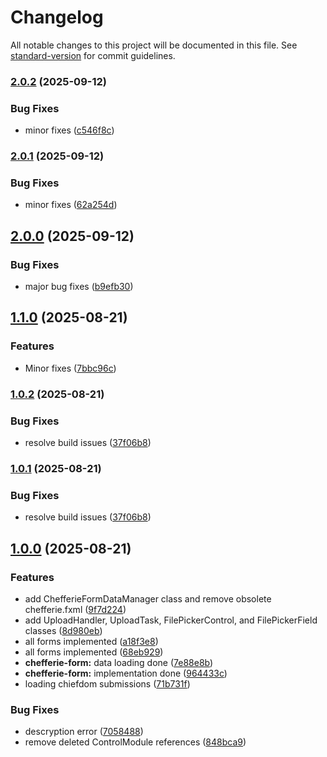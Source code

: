 # Changelog

All notable changes to this project will be documented in this file. See [standard-version](https://github.com/conventional-changelog/standard-version) for commit guidelines.

### [2.0.2](https://github.com/brinestone/civilio-frontend/compare/v2.0.1...v2.0.2) (2025-09-12)


### Bug Fixes

* minor fixes ([c546f8c](https://github.com/brinestone/civilio-frontend/commit/c546f8cc034e03d3d8c8df5ec161771849660e96))

### [2.0.1](https://github.com/brinestone/civilio-frontend/compare/v2.0.0...v2.0.1) (2025-09-12)


### Bug Fixes

* minor fixes ([62a254d](https://github.com/brinestone/civilio-frontend/commit/62a254dd011206949a4445ad87c7c4da1cde6d84))

## [2.0.0](https://github.com/brinestone/civilio-frontend/compare/v1.1.0...v2.0.0) (2025-09-12)


### Bug Fixes

* major bug fixes ([b9efb30](https://github.com/brinestone/civilio-frontend/commit/b9efb30c8a3d964c3e12366f3d3d2d6fd733f21e))

## [1.1.0](https://github.com/brinestone/civilio-frontend/compare/v1.0.2...v1.1.0) (2025-08-21)


### Features

* Minor fixes ([7bbc96c](https://github.com/brinestone/civilio-frontend/commit/7bbc96cf39c035cd33c360508fdf9e0509c9794a))

### [1.0.2](https://github.com/brinestone/civilio-frontend/compare/v1.0.0...v1.0.2) (2025-08-21)


### Bug Fixes

* resolve build issues ([37f06b8](https://github.com/brinestone/civilio-frontend/commit/37f06b8557eb085e4f9e7258a40b8803914e0b42))

### [1.0.1](https://github.com/brinestone/civilio-frontend/compare/v1.0.0...v1.0.1) (2025-08-21)


### Bug Fixes

* resolve build issues ([37f06b8](https://github.com/brinestone/civilio-frontend/commit/37f06b8557eb085e4f9e7258a40b8803914e0b42))

## [1.0.0](https://github.com/brinestone/civilio-frontend/compare/v0.0.1...v1.0.0) (2025-08-21)


### Features

* add ChefferieFormDataManager class and remove obsolete chefferie.fxml ([9f7d224](https://github.com/brinestone/civilio-frontend/commit/9f7d224980bfa88a16972954ea2dd3b16fa703ed))
* add UploadHandler, UploadTask, FilePickerControl, and FilePickerField classes ([8d980eb](https://github.com/brinestone/civilio-frontend/commit/8d980eba7a062149037914ffaaadf20212bbfc22))
* all forms implemented ([a18f3e8](https://github.com/brinestone/civilio-frontend/commit/a18f3e809c3f75db247a7a07a0006416bd6cca38))
* all forms implemented ([68eb929](https://github.com/brinestone/civilio-frontend/commit/68eb92913d02bb3b0ba5a55d408923271ae1c6b5))
* **chefferie-form:** data loading done ([7e88e8b](https://github.com/brinestone/civilio-frontend/commit/7e88e8b314fe704e0d1ad70e3a03cd03b2683565))
* **chefferie-form:** implementation done ([964433c](https://github.com/brinestone/civilio-frontend/commit/964433cbdf103ffba06ff6f4ef323bc2f449857b))
* loading chiefdom submissions ([71b731f](https://github.com/brinestone/civilio-frontend/commit/71b731f8a1646e1bec299a9d6555c8705c31da1f))


### Bug Fixes

* descryption error ([7058488](https://github.com/brinestone/civilio-frontend/commit/70584888e49a915cff7027501f98341dc174be46))
* remove deleted ControlModule references ([848bca9](https://github.com/brinestone/civilio-frontend/commit/848bca9d652b19007c26a85ef01c50e854237863))
